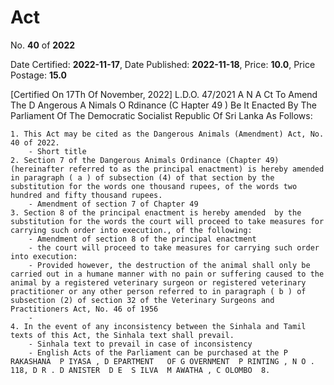 # Act

No. **40** of **2022**

Date Certified: **2022-11-17**, Date Published: **2022-11-18**, Price: **10.0**, Price Postage: **15.0**

[Certified On 17Th Of November, 2022]
L.D.O. 47/2021
A N  A Ct   To   Amend   The  D Angerous  A Nimals  O Rdinance (C Hapter  49 )
Be It  Enacted By The Parliament Of The Democratic Socialist Republic Of Sri Lanka As Follows:

    1. This Act may be cited as the Dangerous Animals (Amendment) Act, No. 40 of 2022.
        - Short title
    2. Section 7 of the Dangerous Animals Ordinance (Chapter 49) (hereinafter referred to as the principal enactment) is hereby amended in paragraph ( a ) of subsection (4) of that section by the substitution for the words one thousand rupees, of the words two hundred and fifty thousand rupees.
        - Amendment of section 7 of Chapter 49
    3. Section 8 of the principal enactment is hereby amended  by the substitution for the words the court will proceed to take measures for carrying such order into execution., of the following:
        - Amendment of section 8 of the principal enactment
        - the court will proceed to take measures for carrying such order into execution:
        - Provided however, the destruction of the animal shall only be carried out in a humane manner with no pain or suffering caused to the animal by a registered veterinary surgeon or registered veterinary practitioner or any other person referred to in paragraph ( b ) of subsection (2) of section 32 of the Veterinary Surgeons and Practitioners Act, No. 46 of 1956
        - 
    4. In the event of any inconsistency between the Sinhala and Tamil texts of this Act, the Sinhala text shall prevail.
        - Sinhala text to prevail in case of inconsistency
        - English Acts of the Parliament can be purchased at the P RAKASHANA  P IYASA , D EPARTMENT   OF G OVERNMENT  P RINTING , N O . 118, D R . D ANISTER  D E  S ILVA  M AWATHA , C OLOMBO  8.

